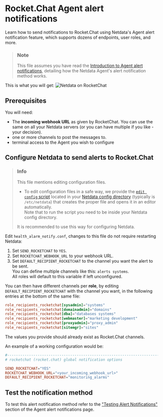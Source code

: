 # Rocket.Chat Agent alert notifications

Learn how to send notifications to Rocket.Chat using Netdata's Agent alert notification feature, which supports dozens of endpoints, user roles, and more.

> ### Note
>
> This file assumes you have read the [Introduction to Agent alert notifications](https://github.com/netdata/netdata/blob/master/health/notifications/README.md), detailing how the Netdata Agent's alert notification method works.

This is what you will get:
![Netdata on RocketChat](https://i.imgur.com/Zu4t3j3.png)

## Prerequisites

You will need:

- The **incoming webhook URL** as given by RocketChat. You can use the same on all your Netdata servers (or you can have multiple if you like - your decision).
- one or more channels to post the messages to.
- terminal access to the Agent you wish to configure

## Configure Netdata to send alerts to Rocket.Chat

> ### Info
>
> This file mentions editing configuration files.  
>
> - To edit configuration files in a safe way, we provide the [`edit config` script](https://github.com/netdata/netdata/blob/master/docs/configure/nodes.md#use-edit-config-to-edit-configuration-files) located in your [Netdata config directory](https://github.com/netdata/netdata/blob/master/docs/configure/nodes.md#the-netdata-config-directory) (typically is `/etc/netdata`) that creates the proper file and opens it in an editor automatically.  
> Note that to run the script you need to be inside your Netdata config directory.
>
> It is recommended to use this way for configuring Netdata.

Edit `health_alarm_notify.conf`, changes to this file do not require restarting Netdata:

1. Set `SEND_ROCKETCHAT` to `YES`.
2. Set `ROCKETCHAT_WEBHOOK_URL` to your webhook URL.
3. Set `DEFAULT_RECIPIENT_ROCKETCHAT` to the channel you want the alert to be sent.  
   You can define multiple channels like this: `alerts systems`.  
   All roles will default to this variable if left unconfigured.

You can then have different channels per **role**, by editing `DEFAULT_RECIPIENT_ROCKETCHAT` with the channel you want, in the following entries at the bottom of the same file:

```conf
role_recipients_rocketchat[sysadmin]="systems"
role_recipients_rocketchat[domainadmin]="domains"
role_recipients_rocketchat[dba]="databases systems"
role_recipients_rocketchat[webmaster]="marketing development"
role_recipients_rocketchat[proxyadmin]="proxy_admin"
role_recipients_rocketchat[sitemgr]="sites"
```

The values you provide should already exist as Rocket.Chat channels.

An example of a working configuration would be:

```conf
#------------------------------------------------------------------------------
# rocketchat (rocket.chat) global notification options

SEND_ROCKETCHAT="YES"
ROCKETCHAT_WEBHOOK_URL="<your_incoming_webhook_url>"
DEFAULT_RECIPIENT_ROCKETCHAT="monitoring_alarms"
```

## Test the notification method

To test this alert notification method refer to the ["Testing Alert Notifications"](https://github.com/netdata/netdata/blob/master/health/notifications/README.md#testing-alert-notifications) section of the Agent alert notifications page.

